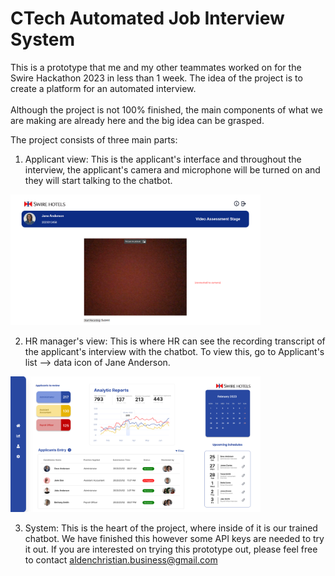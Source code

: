  # CTech Automated Job Interview System 
This is a prototype that me and my other teammates worked on for the Swire Hackathon 2023 in less than 1 week.
The idea of the project is to create a platform for an automated interview. <br><br>
Although the project is not 100% finished, the main components of what we are making are already here and the big idea can be grasped. <br>

The project consists of three main parts:
1. Applicant view: This is the applicant's interface and throughout  the interview, the applicant's camera and microphone will be turned on and they will start talking to the chatbot. <br>
<img src="applicant_view.png" alt="alt text" width="400"/>


2. HR manager's view: This is where HR can see the recording transcript of the applicant's interview with the chatbot. To view this, go to Applicant's list --> data icon of Jane Anderson.<br>
<img src="hr_view.png" alt="alt text" width="400"/>

3. System: This is the heart of the project, where inside of it is our trained chatbot. We have finished this however some API keys are needed to try it out. If you are interested on trying this prototype out, please feel free to contact aldenchristian.business@gmail.com
